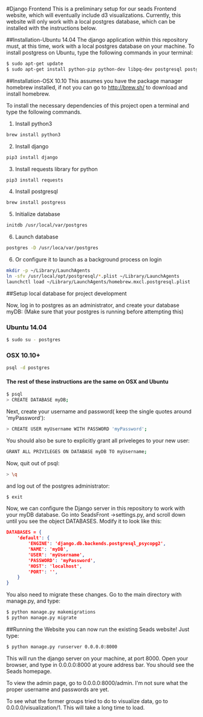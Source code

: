 #Django Frontend
This is a preliminary setup for our seads Frontend website, which will eventually include d3 visualizations. Currently, this website will only work with a local postgres database, which can be installed with the instructions below.

##Installation-Ubuntu 14.04
The django application within this repository must, at this time, work with a local postgres database on your machine. To install postgress on Ubuntu, type the following commands in your terminal:
```sh
$ sudo apt-get update
$ sudo apt-get install python-pip python-dev libpq-dev postgresql postgresql-contrib
```
##Installation-OSX 10.10
This assumes you have the package manager homebrew installed, if not you can go to http://brew.sh/ to download and install homebrew.

To install the necessary dependencies of this project open a terminal and type the following commands.

1. Install python3
```sh
brew install python3
```
2. Install django
```sh
pip3 install django
```
3. Install requests library for python
```sh
pip3 install requests
```
4. Install postgresql
```sh
brew install postgress
```
5. Initialize database
```sh
initdb /usr/local/var/postgres
```
6. Launch database
```sh
postgres -D /usr/loca/var/postgres
```
6. Or configure it to launch as a background process on login
```sh
mkdir -p ~/Library/LaunchAgents
ln -sfv /usr/local/opt/postgresql/*.plist ~/Library/LaunchAgents
launchctl load ~/Library/LaunchAgents/homebrew.mxcl.postgresql.plist
```

##Setup local database for project development

Now, log in to postgres as an administrator, and create your database myDB:
(Make sure that your postgres is running before attempting this)

### Ubuntu 14.04
```sh
$ sudo su - postgres
```
### OSX 10.10+
```sh
psql -d postgres
```

#### The rest of these instructions are the same on OSX and Ubuntu
```sh
$ psql
> CREATE DATABASE myDB;
```
Next, create your username and password( keep the single quotes around 'myPassword'):
```sh
> CREATE USER myUsername WITH PASSWORD 'myPassword';
```
You should also be sure to explicitly grant all priveleges to your new user:
```sh
GRANT ALL PRIVILEGES ON DATABASE myDB TO myUsername;
```
Now, quit out of psql:
```sh
> \q
```
and log out of the postgres administrator:
```sh
$ exit
```

Now, we can configure the Django server in this repository to work with your myDB database. Go into SeadsFront ->settings.py, and scroll down until you see the object DATABASES. Modify it to look like this:

```json
DATABASES = {
    'default': {
        'ENGINE': 'django.db.backends.postgresql_psycopg2',
        'NAME': 'myDB',
        'USER': 'myUsername',
        'PASSWORD': 'myPassword',
        'HOST': 'localhost',
        'PORT': '',
    }
}
```
You also need to migrate these changes. Go to the main directory with manage.py, and type:

```sh
$ python manage.py makemigrations
$ python manage.py migrate
```

##Running the Website
you can now run the existing Seads website! Just type:

```sh
$ python manage.py runserver 0.0.0.0:8000
```

This will run the django server on your machine, at port 8000. Open your browser, and type in 0.0.0.0:8000 at youre address bar. You should see the Seads homepage.

To view the admin page, go to 0.0.0.0:8000/admin. I'm not sure what the proper username and passwords are yet.

To see what the former groups tried to do to visualize data, go to 0.0.0.0/visualization/1. This will take a long time to load.
